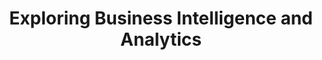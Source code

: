 ---
title: "Exploring Business Intelligence and Analytics"
published: true
morea_id: experience-exploring-bi-analytics
morea_type: experience
morea_summary: "Overview of ITM 683 and business intelligence and analytics."
morea_sort_order: 1
morea_url: "https://docs.google.com/presentation/d/18ix-KjwQGlycBUsV8pPOYrHCe20SKj7t/edit?usp=sharing&ouid=111266444389082827702&rtpof=true&sd=true"
morea_labels: "class session"
---